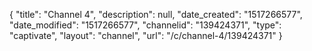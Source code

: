 {
    "title": "Channel 4",
    "description": null,
    "date_created": "1517266577",
    "date_modified": "1517266577",
    "channelid": "139424371",
    "type": "captivate",
    "layout": "channel",
    "url": "\/c\/channel-4\/139424371"
}